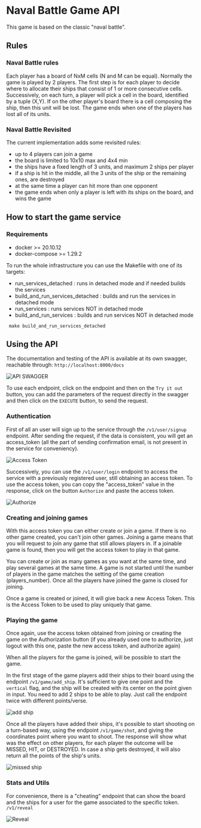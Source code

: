 # Naval Battle Game API

This game is based on the classic "naval battle".

## Rules
### Naval Battle rules
Each player has a board of NxM cells (N and M can be equal). Normally the game is played by 2 players. The first step is for each player to decide 
where to allocate their ships that consist of 1 or more consecutive cells.
Successively, on each turn, a player will pick a cell in the board, identified by a tuple (X,Y). If on the other player's board there is a cell composing the ship, then this unit will be lost.
The game ends when one of the players has lost all of its units.

### Naval Battle Revisited
The current implementation adds some revisited rules:
- up to 4 players can join a game
- the board is limited to 10x10 max and 4x4 min
- the ships have a fixed length of 3 units, and maximum 2 ships per player
- if a ship is hit in the middle, all the 3 units of the ship or the remaining ones, are destroyed
- at the same time a player can hit more than one opponent
- the game ends when only a player is left with its ships on the board, and wins the game

## How to start the game service

### Requirements
- docker >= 20.10.12
- docker-compose >= 1.29.2

To run the whole infrastructure you can use the Makefile with one of its targets:
 - run_services_detached : runs in detached mode and if needed builds the services
 - build_and_run_services_detached : builds and run the services in detached mode
 - run_services : runs services NOT in detached mode
 - build_and_run_services : builds and run services NOT in detached mode
 
 ```
  make build_and_run_services_detached
 ```
 
## Using the API
 
The documentation and testing of the API is available at its own swagger, reachable through:
`http://localhost:8000/docs`

![API SWAGGER](https://user-images.githubusercontent.com/58236349/177278846-47002a8c-e952-4cb7-a14e-10f6a64f99f9.png)




To use each endpoint, click on the endpoint and then on the `Try it out` button, you can add the parameters of the request directly in the swagger and then click on the `EXECUTE` button, to send the request. 

### Authentication

First of all an user will sign up to the service through the `/v1/user/signup` endpoint. 
After sending the request, if the data is consistent, you will get an access_token (all the part of sending confirmation email, is not present in the service for conveniency).



![Access Token](https://user-images.githubusercontent.com/58236349/177280335-958451a6-d8d5-42d9-8bb0-1875e4cbb8eb.png)




Successively, you can use the `/v1/user/login` endpoint to access the service with a previously registered user, still obtaining an access token.
To use the access token, you can copy the "access_token" value in the response, click on the button `Authorize` and paste the access token.



![Authorize](https://user-images.githubusercontent.com/58236349/177282254-b0692ffb-fff3-4751-9116-428da15fe8a4.png)





### Creating and joining games
With this access token you can either create or join a game. If there is no other game created, you can't join other games.
Joining a game means that you will request to join any game that still allows players in.
If a joinable game is found, then you will get the access token to play in that game.

You can create or join as many games as you want at the same time, and play several games at the same time.
A game is not started until the number of players in the game matches the setting of the game creation (players_number).
Once all the players have joined the game is closed for joining.

Once a game is created or joined, it will give back a new Access Token. This is the Access Token to be used to play uniquely that game.

### Playing the game
Once again, use the access token obtained from joining or creating the game on the Authorization button (if you already used one to authorize, just logout with this one, paste the new access token, and authorize again)

When all the players for the game is joined, will be possible to start the game.

In the first stage of the game players add their ships to their board using the endpoint `/v1/game/add_ship`. It's sufficient to give one point and the `vertical` flag, and the ship will be created with its center on the point given in input. You need to add 2 ships to be able to play. Just call the endpoint twice with different points/verse.



![add ship](https://user-images.githubusercontent.com/58236349/177284452-3158d2ef-69c5-4ea0-acc9-2dd3e3388422.png)




Once all the players have added their ships, it's possible to start shooting on a turn-based way, using the endpoint `/v1/game/shot`, and giving the coordinates point where you want to shoot.
The response will show what was the effect on other players, for each player the outcome will be MISSED, HIT, or DESTROYED.
In case a ship gets destroyed, it will also return all the points of the ship's units.



![missed ship](https://user-images.githubusercontent.com/58236349/177285415-9f5c47bc-516b-4481-833f-a957981f814d.png)




### Stats and Utils

For convenience, there is a "cheating" endpoint that can show the board and the ships for a user for the game associated to the specific token.
`/v1/reveal`



![Reveal](https://user-images.githubusercontent.com/58236349/177286800-2fd3ec75-e138-4c32-9326-4193f77ef6aa.png)



















